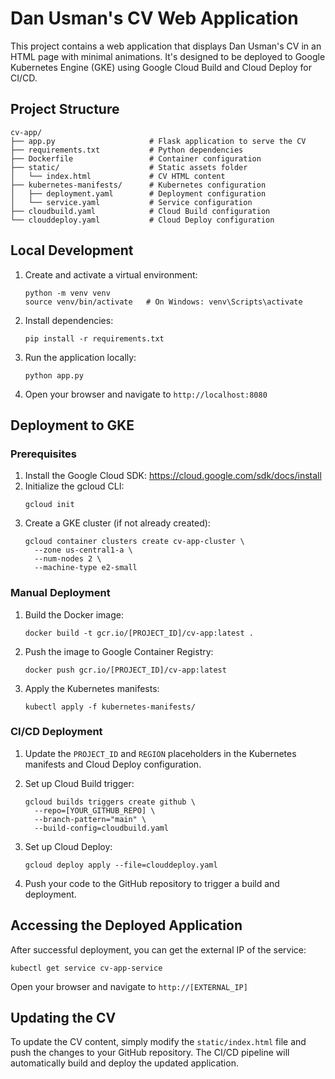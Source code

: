 # Dan Usman's CV Web Application

This project contains a web application that displays Dan Usman's CV in an HTML page with minimal animations. It's designed to be deployed to Google Kubernetes Engine (GKE) using Google Cloud Build and Cloud Deploy for CI/CD.

## Project Structure

```
cv-app/
├── app.py                     # Flask application to serve the CV
├── requirements.txt           # Python dependencies
├── Dockerfile                 # Container configuration
├── static/                    # Static assets folder
│   └── index.html             # CV HTML content
├── kubernetes-manifests/      # Kubernetes configuration
│   ├── deployment.yaml        # Deployment configuration
│   └── service.yaml           # Service configuration
├── cloudbuild.yaml            # Cloud Build configuration
└── clouddeploy.yaml           # Cloud Deploy configuration
```

## Local Development

1. Create and activate a virtual environment:
   ```
   python -m venv venv
   source venv/bin/activate   # On Windows: venv\Scripts\activate
   ```

2. Install dependencies:
   ```
   pip install -r requirements.txt
   ```

3. Run the application locally:
   ```
   python app.py
   ```

4. Open your browser and navigate to `http://localhost:8080`

## Deployment to GKE

### Prerequisites

1. Install the Google Cloud SDK: https://cloud.google.com/sdk/docs/install
2. Initialize the gcloud CLI:
   ```
   gcloud init
   ```
3. Create a GKE cluster (if not already created):
   ```
   gcloud container clusters create cv-app-cluster \
     --zone us-central1-a \
     --num-nodes 2 \
     --machine-type e2-small
   ```

### Manual Deployment

1. Build the Docker image:
   ```
   docker build -t gcr.io/[PROJECT_ID]/cv-app:latest .
   ```

2. Push the image to Google Container Registry:
   ```
   docker push gcr.io/[PROJECT_ID]/cv-app:latest
   ```

3. Apply the Kubernetes manifests:
   ```
   kubectl apply -f kubernetes-manifests/
   ```

### CI/CD Deployment

1. Update the `PROJECT_ID` and `REGION` placeholders in the Kubernetes manifests and Cloud Deploy configuration.

2. Set up Cloud Build trigger:
   ```
   gcloud builds triggers create github \
     --repo=[YOUR_GITHUB_REPO] \
     --branch-pattern="main" \
     --build-config=cloudbuild.yaml
   ```

3. Set up Cloud Deploy:
   ```
   gcloud deploy apply --file=clouddeploy.yaml
   ```

4. Push your code to the GitHub repository to trigger a build and deployment.

## Accessing the Deployed Application

After successful deployment, you can get the external IP of the service:

```
kubectl get service cv-app-service
```

Open your browser and navigate to `http://[EXTERNAL_IP]`

## Updating the CV

To update the CV content, simply modify the `static/index.html` file and push the changes to your GitHub repository. The CI/CD pipeline will automatically build and deploy the updated application.